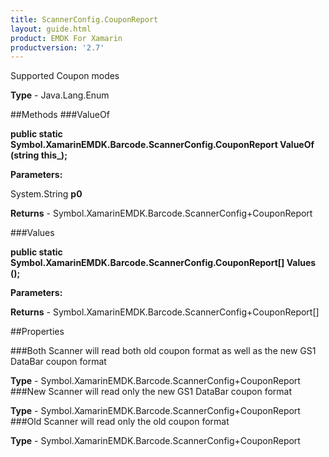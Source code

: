 ```yaml
---
title: ScannerConfig.CouponReport
layout: guide.html
product: EMDK For Xamarin 
productversion: '2.7' 
---
```

Supported Coupon modes

**Type** - Java.Lang.Enum

##Methods
###ValueOf

**public static Symbol.XamarinEMDK.Barcode.ScannerConfig.CouponReport ValueOf (string this_);**


        

**Parameters:**

System.String **p0** 

**Returns** - Symbol.XamarinEMDK.Barcode.ScannerConfig+CouponReport

###Values

**public static Symbol.XamarinEMDK.Barcode.ScannerConfig.CouponReport[] Values ();**


        

**Parameters:**

**Returns** - Symbol.XamarinEMDK.Barcode.ScannerConfig+CouponReport[]

##Properties

###Both
Scanner will read both old coupon format as well as the new GS1 DataBar coupon format

**Type** - Symbol.XamarinEMDK.Barcode.ScannerConfig+CouponReport
###New
Scanner will read only the new GS1 DataBar coupon format

**Type** - Symbol.XamarinEMDK.Barcode.ScannerConfig+CouponReport
###Old
Scanner will read only the old coupon format

**Type** - Symbol.XamarinEMDK.Barcode.ScannerConfig+CouponReport
